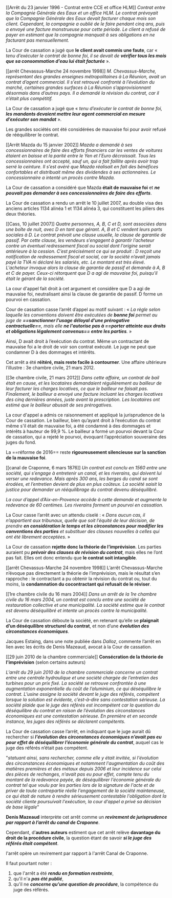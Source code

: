 [[Arrêt du 23 janvier 1996 - Contrat entre CCE et office HLM]]
*Contrat entre la Compagnie Générale des Eaux et un office HLM. Le contrat prévoyait que la Compagnie Générale des Eaux devait facturer chaque mois son client. Cependant, la compagnie a oublié de le faire pendant cinq ans, puis a envoyé une facture monstrueuse pour cette période. Le client a refusé de payer en estimant que la compagnie manquait à ses obligations en ne facturant pas mensuellement.* 

La Cour de cassation a jugé que **le client avait commis une faute**, car « *tenu d’exécuter le contrat de bonne foi, il se devait de **vérifier tous les mois que sa consommation d’eau lui était facturée*** ».

[[arrêt Chevassus-Marche 24 novembre 1998]]
*M. Chevassus-Marche, représentant des grandes enseignes métropolitaines à La Réunion, avait un contrat d’agent commercial. Il s'est retrouvé confronté à l’évolution du marché, certaines grandes surfaces à La Réunion s’approvisionnant désormais dans d’autres pays. Il a demandé la révision du contrat, car il n’était plus compétitif.* 

La Cour de cassation a jugé que « *tenu d’exécuter le contrat de bonne foi, **les mandants devaient mettre leur agent commercial en mesure d’exécuter son mandat*** ». 

Les grandes sociétés ont été considérées de mauvaise foi pour avoir refusé de rééquilibrer le contrat.

[[Arrêt Mazda du 15 janvier 2002]]
*Mazda a demandé à ses concessionnaires de faire des efforts financiers car les ventes de voitures étaient en baisse et la parité entre le Yen et l’Euro décroissait. Tous les concessionnaires ont accepté, sauf un, qui a fait faillite après avoir trop serré la ceinture. Il s’est avéré que Mazda réalisait en fait des bénéfices confortables et distribuait même des dividendes à ses actionnaires. Le concessionnaire a intenté un procès contre Mazda.* 

La Cour de cassation a considéré que Mazda **était de mauvaise foi** et ***ne pouvait pas demander à ses concessionnaires de faire des efforts***.

La Cour de cassation a rendu un arrêt le 10 juillet 2007, au double visa des anciens articles 1134 alinéa 1 et 1134 alinéa 3, qui constituent les piliers des deux théories.

[[Cass, 10 juillet 2007]]
*Quatre personnes, A, B, C et D, sont associées dans une boîte de nuit, avec D en tant que gérant. A, B et C vendent leurs parts sociales à D. Le contrat prévoit une clause usuelle, la clause de garantie de passif. Par cette clause, les vendeurs s’engagent à garantir l’acheteur contre un éventuel redressement fiscal ou social dont l'origine serait antérieure à la cession. C’est précisément ce qui se produit : D reçoit une notification de redressement fiscal et social, car la société n’avait jamais payé la TVA ni déclaré les salariés, etc. Le montant est très élevé. L'acheteur invoque alors la clause de garantie de passif et demande à A, B et C de payer. Ceux-ci rétorquent que D a agi de mauvaise foi, puisqu'il était le gérant de la société.* 

La cour d'appel fait droit à cet argument et considère que D a agi de mauvaise foi, neutralisant ainsi la clause de garantie de passif. D forme un pourvoi en cassation.

Cour de cassation casse l’arrêt d’appel au motif suivant : 
« *La règle selon laquelle les conventions doivent être exécutées de **bonne foi** permet au juge de **==sanctionner l’usage déloyal d’une prérogative contractuelle==**, mais elle **ne l'autorise pas à ==porter atteinte aux droits et obligations légalement convenus== entre les parties**.* » 

Ainsi, D avait droit à l’exécution du contrat. Même un contractant de mauvaise foi a le droit de voir son contrat exécuté. Le juge ne peut que condamner D à des dommages et intérêts.

Cet arrêt a été **réitéré, mais reste facile à contourner**. Une affaire ultérieure l’illustre : 3e chambre civile, 21 mars 2012. 

[[3e chambre civile, 21 mars 2012]]
*Dans cette affaire, un contrat de bail était en cause, et les locataires demandaient régulièrement au bailleur de leur facturer les charges locatives, ce que le bailleur ne faisait pas. Finalement, le bailleur a envoyé une facture incluant les charges locatives des cinq dernières années, juste avant la prescription. Les locataires ont estimé que le bailleur abusait de ses prérogatives.* 

La cour d'appel a admis ce raisonnement et appliqué la jurisprudence de la Cour de cassation. Le bailleur, bien qu’ayant droit à l’exécution du contrat même s'il était de mauvaise foi, a été condamné à des dommages et intérêts à hauteur de 99,9 %. Le bailleur a formé un pourvoi devant la Cour de cassation, qui a rejeté le pourvoi, évoquant l’appréciation souveraine des juges du fond.

La ==réforme de 2016== reste **rigoureusement silencieuse sur la sanction de la mauvaise foi**.

[[canal de Craponne, 6 mars 1876]]
*Un contrat est conclu en 1560 entre une société, qui s’engage à entretenir un canal, et les riverains, qui doivent lui verser une redevance. Mais après 300 ans, les berges du canal se sont érodées, et l’entretien devient de plus en plus coûteux. La société saisit la justice pour demander un rééquilibrage du contrat devenu déséquilibré.* 

*La cour d’appel d’Aix-en-Provence accède à cette demande et augmente la redevance de 60 centimes. Les riverains forment un pourvoi en cassation.* 

La Cour casse l’arrêt avec un attendu ciselé : « *Dans aucun cas, il n’appartient aux tribunaux, quelle que soit l’équité de leur décision, de prendre **en considération le temps et les circonstances pour modifier les conventions des parties** et substituer des clauses nouvelles à celles qui ont été librement acceptées*. » 

La Cour de cassation **rejette donc la théorie de l’imprévision**. Les parties auraient pu ***prévoir des clauses de révision du contrat***, mais elles ne l’ont pas fait. Elles ont donc entendu que **le contrat soit intangible**.

[[arrêt Chevassus-Marche 24 novembre 1998]]
L’arrêt Chevassus-Marche n’évoque pas directement la théorie de l’imprévision, mais le résultat s’en rapproche : le contractant a pu obtenir la révision du contrat ou, tout du moins, la **condamnation du cocontractant qui refusait de le réviser**.

[[1re chambre civile du 16 mars 2004]]
*Dans un arrêt de la 1re chambre civile du 16 mars 2004, un contrat est conclu entre une société de restauration collective et une municipalité. La société estime que le contrat est devenu déséquilibré et intente un procès contre la municipalité.* 

La Cour de cassation déboute la société, en retenant qu’elle se **plaignait d’un déséquilibre structurel du contrat**, et non d’une ***évolution des circonstances économiques***.

Jacques Estaing, dans une note publiée dans _Dalloz_, commente l’arrêt en lien avec les écrits de Denis Mazeaud, avocat à la Cour de cassation.

[[29 juin 2010 de la chambre commerciale]]
**Consécration de la théorie de l'imprévision** (selon certains auteurs)

*L’arrêt du 29 juin 2010 de la chambre commerciale concerne un contrat entre une centrale hydraulique et une société chargée de l’entretien des turbines pour un prix fixé. La société se retrouve confrontée à une augmentation exponentielle du coût de l’aluminium, ce qui déséquilibre le contrat. L’usine assigne la société devant le juge des référés, compétent lorsque la solution est évidente, c’est-à-dire sans contestation sérieuse. La société plaide que le juge des référés est incompétent car la question du déséquilibre du contrat en raison de l’évolution des circonstances économiques est une contestation sérieuse. En première et en seconde instance, les juges des référés se déclarent compétents.* 

La Cour de cassation casse l’arrêt, en indiquant que le juge aurait dû rechercher si ***l’évolution des circonstances économiques n’avait pas eu pour effet de déséquilibrer l’économie générale du contrat***, auquel cas le juge des référés n’était pas compétent.

"*statuant ainsi, sans rechercher, comme elle y était invitée, si l'évolution des circonstances économiques et notamment l'augmentation du coût des matières premières et des métaux depuis 2006 et leur incidence sur celui des pièces de rechanges, n'avait pas eu pour effet, compte tenu du montant de la redevance payée, de déséquilibrer l'économie générale du contrat tel que voulu par les parties lors de la signature de l'acte et de priver de toute contrepartie réelle l'engagement de la société mainteneuse, ce qui était de nature à rendre sérieusement contestable l'obligation dont la société cliente poursuivait l'exécution, la cour d'appel a privé sa décision de base légale*"

**Denis Mazeaud** interprète cet arrêt comme un ***revirement de jurisprudence par rapport à l’arrêt du canal de Craponne***. 

Cependant, d’**autres auteurs** estiment que cet arrêt relève **davantage du droit de la procédure civile**, la question étant de savoir ***si le juge des référés était compétent***. 

l'arrêt opère un revirement par rapport à l'arrêt Canal de Craponne. 

Il faut pourtant noter :  
1. que l'arrêt a été ***rendu en formation restreinte***,
2. qu'il n'a ***pas été publié***,
3. qu'il ne ***concerne qu'une question de procédure***, la compétence du juge des référés.